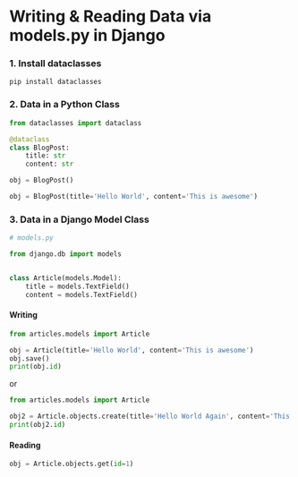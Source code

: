 # Writing & Reading Data via models.py in Django


### 1. Install dataclasses
```
pip install dataclasses
```

### 2. Data in a Python Class

```python
from dataclasses import dataclass

@dataclass
class BlogPost:
    title: str
    content: str
```

```python
obj = BlogPost()
```

```python
obj = BlogPost(title='Hello World', content='This is awesome')
```


### 3. Data in a Django Model Class

```python
# models.py

from django.db import models


class Article(models.Model):
    title = models.TextField()
    content = models.TextField()
```


#### Writing
```python
from articles.models import Article

obj = Article(title='Hello World', content='This is awesome')
obj.save()
print(obj.id)
```
or

```python
from articles.models import Article

obj2 = Article.objects.create(title='Hello World Again', content='This is awesome')
print(obj2.id)
```

#### Reading

```python
obj = Article.objects.get(id=1)
```
